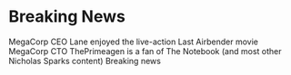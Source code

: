 
# Breaking News

MegaCorp CEO Lane enjoyed the live-action Last Airbender movie
MegaCorp CTO ThePrimeagen is a fan of The Notebook (and most other Nicholas Sparks content) Breaking news
